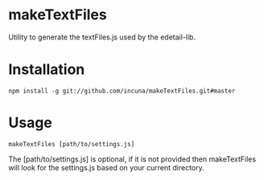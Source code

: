 makeTextFiles
=============

Utility to generate the textFiles.js used by the edetail-lib.

Installation
============
    
    npm install -g git://github.com/incuna/makeTextFiles.git#master
    
Usage
=====
    
    makeTextFiles [path/to/settings.js]


The [path/to/settings.js] is optional, if it is not provided then makeTextFiles will look for the settings.js based on your current directory.
